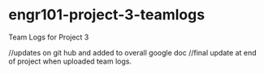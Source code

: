 # engr101-project-3-teamlogs
Team Logs for Project 3

//updates on git hub and added to overall google doc 
//final update at end of project when uploaded team logs.
